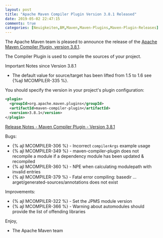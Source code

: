 ```yaml
---
layout: post
title: "Apache Maven Compiler Plugin Version 3.8.1 Released"
date: 2019-05-02 22:47:15
comments: true
categories: [Neuigkeiten,BM,Maven,Maven-Plugins,Maven-Plugin-Releases]
---
```

The Apache Maven team is pleased to announce the release of the 
[Apache Maven Compiler Plugin, version 3.8.1](https://maven.apache.org/plugins/maven-compiler-plugin/).

The Compiler Plugin is used to compile the sources of your project. 

Important Notes since Version 3.8.1

 * The default value for source/target has been lifted 
   from 1.5 to 1.6 see {%ajl MCOMPILER-335 %}.


You should specify the version in your project's plugin configuration:

``` xml
<plugin>
  <groupId>org.apache.maven.plugins</groupId>
  <artifactId>maven-compiler-plugin</artifactId>
  <version>3.8.1</version>
</plugin>
```

<!-- more -->

[Release Notes - Maven Compiler Plugin - Version 3.8.1](https://issues.apache.org/jira/secure/ReleaseNote.jspa?projectId=12317225&version=12343484)

Bugs:

 * {% ajl MCOMPILER-306 %} - Incorrect `compilerArgs` example usage
 * {% ajl MCOMPILER-349 %} - maven-compiler-plugin does not recompile a module if a dependency module has been updated & recompiled
 * {% ajl MCOMPILER-360 %} - NPE when calculating modulepath with invalid entries
 * {% ajl MCOMPILER-379 %} - Fatal error compiling: basedir ... arget/generated-sources/annotations does not exist

Improvements:

 * {% ajl MCOMPILER-322 %} - Set the JPMS module version
 * {% ajl MCOMPILER-366 %} - Warning about automodules should provide the list of offending libraries

Enjoy,
 
- The Apache Maven team
